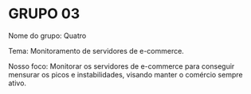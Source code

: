 # GRUPO 03

Nome do grupo: Quatro

Tema: Monitoramento de servidores de e-commerce.

Nosso foco: Monitorar os servidores de e-commerce para conseguir mensurar os picos e instabilidades, visando manter o comércio sempre ativo.
